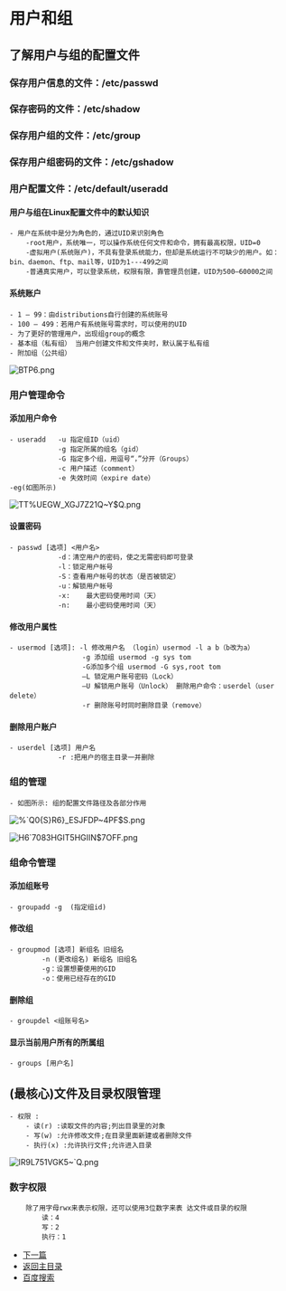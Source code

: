 # 用户和组
## 了解用户与组的配置文件
### 保存用户信息的文件：/etc/passwd
### 保存密码的文件：/etc/shadow
### 保存用户组的文件：/etc/group
### 保存用户组密码的文件：/etc/gshadow
### 用户配置文件：/etc/default/useradd

#### 用户与组在Linux配置文件中的默认知识
	- 用户在系统中是分为角色的，通过UID来识别角色
		-root用户，系统唯一，可以操作系统任何文件和命令，拥有最高权限，UID=0 
		-虚拟用户(系统账户)，不具有登录系统能力，但却是系统运行不可缺少的用户。如：bin、daemon、ftp、mail等，UID为1---499之间
		-普通真实用户，可以登录系统，权限有限，靠管理员创建，UID为500—60000之间

#### 系统账户
	- 1 – 99：由distributions自行创建的系统账号
	- 100 – 499：若用户有系统账号需求时，可以使用的UID
	- 为了更好的管理用户，出现组group的概念
	- 基本组（私有组） 当用户创建文件和文件夹时，默认属于私有组
	- 附加组（公共组）
	
![BTP6.png](https://upload-images.jianshu.io/upload_images/14477271-9ec0b810902908af.png?imageMogr2/auto-orient/strip%7CimageView2/2/w/1240)
	
### 用户管理命令
#### 添加用户命令
	- useradd   -u 指定组ID（uid）
				-g 指定所属的组名（gid）
				-G 指定多个组，用逗号“，”分开（Groups）
				-c 用户描述（comment）
				-e 失效时间（expire date）
	-eg(如图所示)

![TT%UEGW_XGJ7Z21Q~Y$Q.png](https://upload-images.jianshu.io/upload_images/14477271-343d443f01f03538.png?imageMogr2/auto-orient/strip%7CimageView2/2/w/1240)

#### 设置密码
	- passwd [选项] <用户名>
				-d：清空用户的密码，使之无需密码即可登录
				-l：锁定用户帐号
				-S：查看用户帐号的状态（是否被锁定）
				-u：解锁用户帐号
				-x:    最大密码使用时间（天）
				-n:    最小密码使用时间（天）

#### 修改用户属性
	- usermod [选项]: -l 修改用户名 （login）usermod -l a b（b改为a）
					  -g 添加组 usermod -g sys tom
					  -G添加多个组 usermod -G sys,root tom
					  –L 锁定用户账号密码（Lock）
					  –U 解锁用户账号（Unlock） 删除用户命令：userdel（user delete）
					  -r 删除账号时同时删除目录（remove）
					  
#### 删除用户账户
	- userdel [选项] 用户名
				-r :把用户的宿主目录一并删除
				
### 组的管理
	- 如图所示: 组的配置文件路径及各部分作用
	
![%`Q0{S}R6}_ESJFDP~4PF$S.png](https://upload-images.jianshu.io/upload_images/14477271-4cf9c361269fb58f.png?imageMogr2/auto-orient/strip%7CimageView2/2/w/1240)

![H6`7083HGIT5HGIIN$7OFF.png](https://upload-images.jianshu.io/upload_images/14477271-da460782b7a5f933.png?imageMogr2/auto-orient/strip%7CimageView2/2/w/1240)

### 组命令管理
#### 添加组账号
	- groupadd -g  (指定组id)
	
#### 修改组
	- groupmod [选项] 新组名 旧组名
			-n (更改组名) 新组名 旧组名
			-g：设置想要使用的GID
			-o：使用已经存在的GID

				
#### 删除组
	- groupdel <组账号名>
	
#### 显示当前用户所有的所属组
	- groups [用户名]
	
## (最核心)文件及目录权限管理
	- 权限 :
		- 读(r) :读取文件的内容;列出目录里的对象
		- 写(w) :允许修改文件;在目录里面新建或者删除文件
		- 执行(x) :允许执行文件;允许进入目录
	
![IR9L751VGK5~`Q.png](https://upload-images.jianshu.io/upload_images/14477271-b0f7b19b3e843171.png?imageMogr2/auto-orient/strip%7CimageView2/2/w/1240)

### 数字权限
		除了用字母rwx来表示权限，还可以使用3位数字来表 达文件或目录的权限
			读：4
			写：2
			执行：1
		


	
- [下一篇](https://abell4.github.io/)
- [返回主目录](https://abell4.github.io/)
- [百度搜索](http://baidu.com)		
	
	
				
